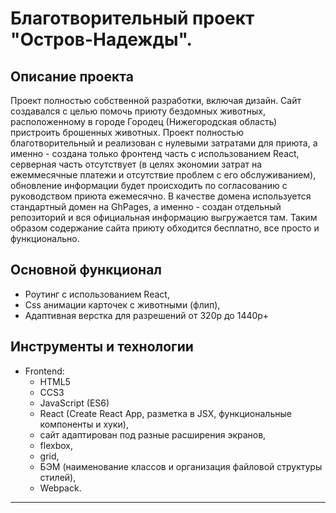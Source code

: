 # Благотворительный проект "Остров-Надежды". 

## Описание проекта
Проект полностью собственной разработки, включая дизайн. Сайт создавался с целью помочь приюту бездомных животных, расположенному в городе Городец (Нижегородская область) пристроить брошенных животных. Проект полностью благотворительный и реализован с нулевыми затратами для приюта, а именно - создана только фронтенд часть с использованием React, серверная часть отсутствует (в целях экономии затрат на ежеммесячные платежи и отсутствие проблем с его обслуживанием), обновление информации будет происходить по согласованию с руководством приюта ежемесячно. В качестве домена используется стандартный домен на GhPages, а именно - создан отдельный репозиторий и вся официальная информацию выгружается там. Таким образом содержание сайта приюту обходится бесплатно, все просто и функционально.

## Основной функционал
* Роутинг с использованием React,
* Css анимации карточек с животными (флип),
* Адаптивная верстка для разрешений от 320p до 1440p+

## Инструменты и технологии
- Frontend:
    - HTML5
    - CCS3
    - JavaScript (ES6)
    - React (Create React App, разметка в JSX, функциональные компоненты и хуки),
    - сайт адаптирован под разные расширения экранов,
    - flexbox,
    - grid,
    - БЭМ (наименование классов и организация файловой структуры стилей),
    - Webpack.
----------------